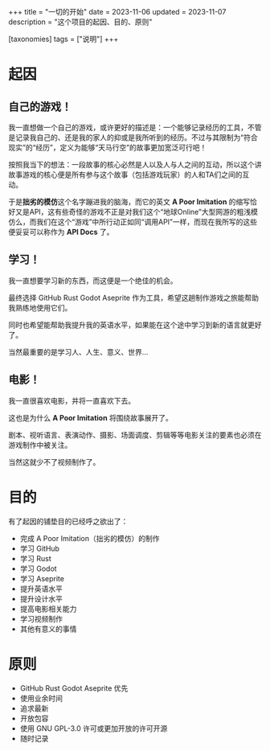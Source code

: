 +++
title = "一切的开始"
date = 2023-11-06
updated = 2023-11-07
description = "这个项目的起因、目的、原则"

[taxonomies]
tags = ["说明"]
+++

# 起因
## 自己的游戏！
我一直想做一个自己的游戏，或许更好的描述是：一个能够记录经历的工具，不管是记录我自己的、还是我的家人的抑或是我所听到的经历。不过与其限制为“符合现实”的“经历”，定义为能够“天马行空”的故事更加宽泛可行吧！

按照我当下的想法：一段故事的核心必然是人以及人与人之间的互动，所以这个讲故事游戏的核心便是所有参与这个故事（包括游戏玩家）的人和TA们之间的互动。

于是**拙劣的模仿**这个名字蹦进我的脑海，而它的英文 **A Poor Imitation** 的缩写恰好又是API，这有些奇怪的游戏不正是对我们这个“地球Online”大型网游的粗浅模仿么，而我们在这个“游戏”中所行动正如同“调用API”一样，而现在我所写的这些便妥妥可以称作为 **API Docs** 了。

## 学习！
我一直想要学习新的东西，而这便是一个绝佳的机会。

最终选择 GitHub Rust Godot Aseprite 作为工具，希望这趟制作游戏之旅能帮助我熟练地使用它们。

同时也希望能帮助我提升我的英语水平，如果能在这个途中学习到新的语言就更好了。

当然最重要的是学习人、人生、意义、世界...

## 电影！
我一直很喜欢电影，并将一直喜欢下去。

这也是为什么 **A Poor Imitation** 将围绕故事展开了。

剧本、视听语言、表演动作、摄影、场面调度、剪辑等等电影关注的要素也必须在游戏制作中被关注。

当然这就少不了视频制作了。
# 目的
有了起因的铺垫目的已经呼之欲出了：
* 完成 A Poor Imitation（拙劣的模仿）的制作
* 学习 GitHub
* 学习 Rust
* 学习 Godot
* 学习 Aseprite
* 提升英语水平
* 提升设计水平
* 提高电影相关能力
* 学习视频制作
* 其他有意义的事情
# 原则
* GitHub Rust Godot Aseprite 优先
* 使用业余时间
* 追求最新
* 开放包容
* 使用 GNU GPL-3.0 许可或更加开放的许可开源
* 随时记录